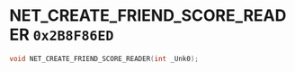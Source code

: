 # NET_CREATE_FRIEND_SCORE_READER `0x2B8F86ED`

```cpp
void NET_CREATE_FRIEND_SCORE_READER(int _Unk0);
```